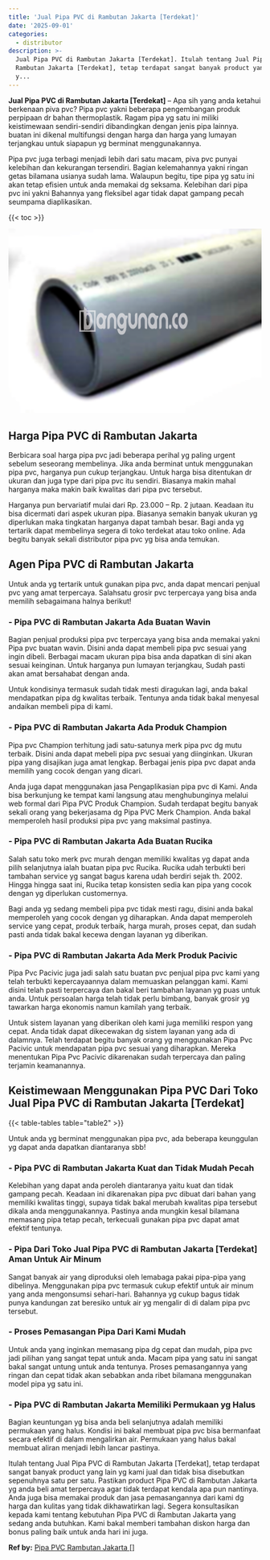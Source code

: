 ```yaml
---
title: 'Jual Pipa PVC di Rambutan Jakarta [Terdekat]'
date: '2025-09-01'
categories:
  - distributor
description: >-
  Jual Pipa PVC di Rambutan Jakarta [Terdekat]. Itulah tentang Jual Pipa PVC di
  Rambutan Jakarta [Terdekat], tetap terdapat sangat banyak product yang lain
  y...
---
```


**Jual Pipa PVC di Rambutan Jakarta \[Terdekat\]** – Apa sih yang anda ketahui berkenaan piva pvc? Pipa pvc yakni beberapa pengembangan produk perpipaan dr bahan thermoplastik. Ragam pipa yg satu ini miliki keistimewaan sendiri-sendiri dibandingkan dengan jenis pipa lainnya. buatan ini dikenal multifungsi dengan harga dan harga yang lumayan terjangkau untuk siapapun yg berminat menggunakannya.

Pipa pvc juga terbagi menjadi lebih dari satu macam, piva pvc punyai kelebihan dan kekurangan tersendiri. Bagian kelemahannya yakni ringan getas bilamana usianya sudah lama. Walaupun begitu, tipe pipa yg satu ini akan tetap efisien untuk anda memakai dg seksama. Kelebihan dari pipa pvc ini yakni Bahannya yang fleksibel agar tidak dapat gampang pecah seumpama diaplikasikan.

{{< toc >}}

![](/images/jaul-pipa-pvc-65.png)

## Harga Pipa PVC di Rambutan Jakarta

Berbicara soal harga pipa pvc jadi beberapa perihal yg paling urgent sebelum seseorang membelinya. Jika anda berminat untuk menggunakan pipa pvc, harganya pun cukup terjangkau. Untuk harga bisa ditentukan dr ukuran dan juga type dari pipa pvc itu sendiri. Biasanya makin mahal harganya maka makin baik kwalitas dari pipa pvc tersebut.

Harganya pun bervariatif mulai dari Rp. 23.000 – Rp. 2 jutaan. Keadaan itu bisa dicermati dari aspek ukuran pipa. Biasanya semakin banyak ukuran yg diperlukan maka tingkatan harganya dapat tambah besar. Bagi anda yg tertarik dapat membelinya segera di toko terdekat atau toko online. Ada begitu banyak sekali distributor pipa pvc yg bisa anda temukan.

## Agen Pipa PVC di Rambutan Jakarta

Untuk anda yg tertarik untuk gunakan pipa pvc, anda dapat mencari penjual pvc yang amat terpercaya. Salahsatu grosir pvc terpercaya yang bisa anda memilih sebagaimana halnya berikut!

### \- Pipa PVC di Rambutan Jakarta Ada Buatan Wavin

Bagian penjual produksi pipa pvc terpercaya yang bisa anda memakai yakni Pipa pvc buatan wavin. Disini anda dapat membeli pipa pvc sesuai yang ingin dibeli. Berbagai macam ukuran pipa bisa anda dapatkan di sini akan sesuai keinginan. Untuk harganya pun lumayan terjangkau, Sudah pasti akan amat bersahabat dengan anda.

Untuk kondisinya termasuk sudah tidak mesti diragukan lagi, anda bakal mendapatkan pipa dg kwalitas terbaik. Tentunya anda tidak bakal menyesal andaikan membeli pipa di kami.

### \- Pipa PVC di Rambutan Jakarta Ada Produk Champion

Pipa pvc Champion terhitung jadi satu-satunya merk pipa pvc dg mutu terbaik. Disini anda dapat mebeli pipa pvc sesuai yang diinginkan. Ukuran pipa yang disajikan juga amat lengkap. Berbagai jenis pipa pvc dapat anda memilih yang cocok dengan yang dicari.

Anda juga dapat menggunakan jasa Pengaplikasian pipa pvc di Kami. Anda bisa berkunjung ke tempat kami langsung atau menghubunginya melalui web formal dari Pipa PVC Produk Champion. Sudah terdapat begitu banyak sekali orang yang bekerjasama dg Pipa PVC Merk Champion. Anda bakal memperoleh hasil produksi pipa pvc yang maksimal pastinya.

### \- Pipa PVC di Rambutan Jakarta Ada Buatan Rucika

Salah satu toko merk pvc murah dengan memiliki kwalitas yg dapat anda pilih selanjutnya ialah buatan pipa pvc Rucika. Rucika udah terbukti beri tambahan service yg sangat bagus karena udah berdiri sejak th. 2002. Hingga hingga saat ini, Rucika tetap konsisten sedia kan pipa yang cocok dengan yg diperlukan customernya.

Bagi anda yg sedang membeli pipa pvc tidak mesti ragu, disini anda bakal memperoleh yang cocok dengan yg diharapkan. Anda dapat memperoleh service yang cepat, produk terbaik, harga murah, proses cepat, dan sudah pasti anda tidak bakal kecewa dengan layanan yg diberikan.

### \- Pipa PVC di Rambutan Jakarta Ada Merk Produk Pacivic

Pipa Pvc Pacivic juga jadi salah satu buatan pvc penjual pipa pvc kami yang telah terbukti kepercayaannya dalam memuaskan pelanggan kami. Kami disini telah pasti terpercaya dan bakal beri tambahan layanan yg puas untuk anda. Untuk persoalan harga telah tidak perlu bimbang, banyak grosir yg tawarkan harga ekonomis namun kamilah yang terbaik.

Untuk sistem layanan yang diberikan oleh kami juga memiliki respon yang cepat. Anda tidak dapat dikecewakan dg sistem layanan yang ada di dalamnya. Telah terdapat begitu banyak orang yg menggunakan Pipa Pvc Pacivic untuk mendapatan pipa pvc sesuai yang diharapkan. Mereka menentukan Pipa Pvc Pacivic dikarenakan sudah terpercaya dan paling terjamin keamanannya.

## Keistimewaan Menggunakan Pipa PVC Dari Toko Jual Pipa PVC di Rambutan Jakarta \[Terdekat\]

{{< table-tables table="table2" >}}

Untuk anda yg berminat menggunakan pipa pvc, ada beberapa keunggulan yg dapat anda dapatkan diantaranya sbb!

### \- Pipa PVC di Rambutan Jakarta Kuat dan Tidak Mudah Pecah

Kelebihan yang dapat anda peroleh diantaranya yaitu kuat dan tidak gampang pecah. Keadaan ini dikarenakan pipa pvc dibuat dari bahan yang memiliki kwalitas tinggi, supaya tidak bakal merubah kwalitas pipa tersebut dikala anda menggunakannya. Pastinya anda mungkin kesal bilamana memasang pipa tetap pecah, terkecuali gunakan pipa pvc dapat amat efektif tentunya.

### \- Pipa Dari Toko Jual Pipa PVC di Rambutan Jakarta \[Terdekat\] Aman Untuk Air Minum

Sangat banyak air yang diproduksi oleh lemabaga pakai pipa-pipa yang dibelinya. Menggunakan pipa pvc termasuk cukup efektif untuk air minum yang anda mengonsumsi sehari-hari. Bahannya yg cukup bagus tidak punya kandungan zat beresiko untuk air yg mengalir di di dalam pipa pvc tersebut.

### \- Proses Pemasangan Pipa Dari Kami Mudah

Untuk anda yang inginkan memasang pipa dg cepat dan mudah, pipa pvc jadi pilihan yang sangat tepat untuk anda. Macam pipa yang satu ini sangat bakal sangat untung untuk anda tentunya. Proses pemasangannya yang ringan dan cepat tidak akan sebabkan anda ribet bilamana menggunakan model pipa yg satu ini.

### \- Pipa PVC di Rambutan Jakarta Memiliki Permukaan yg Halus

Bagian keuntungan yg bisa anda beli selanjutnya adalah memiliki permukaan yang halus. Kondisi ini bakal membuat pipa pvc bisa bermanfaat secara efektif di dalam mengalirkan air. Permukaan yang halus bakal membuat aliran menjadi lebih lancar pastinya.

Itulah tentang Jual Pipa PVC di Rambutan Jakarta \[Terdekat\], tetap terdapat sangat banyak product yang lain yg kami jual dan tidak bisa disebutkan sepenuhnya satu per satu. Pastikan product Pipa PVC di Rambutan Jakarta yg anda beli amat terpercaya agar tidak terdapat kendala apa pun nantinya. Anda juga bisa memakai produk dan jasa pemasangannya dari kami dg harga dan kulitas yang tidak dikhawatirkan lagi. Segera konsultasikan kepada kami tentang kebutuhan Pipa PVC di Rambutan Jakarta yang sedang anda butuhkan. Kami bakal memberi tambahan diskon harga dan bonus paling baik untuk anda hari ini juga.

**Ref by:** [Pipa PVC Rambutan Jakarta []](https://id.wikipedia.org/wiki/Pipa)
